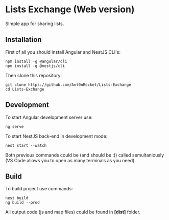 # Lists Exchange (Web version)

SImple app for sharing lists. 
  
## Installation

First of all you should install Angular and NestJS CLI's:

```console
npm install -g @angular/cli
npm install -g @nestjs/cli
```

Then clone this repository:

```console
git clone https://github.com/Ant0nRocket/Lists-Exchange
cd Lists-Exchange
```

## Development

To start Angular development server use:

```console
ng serve
```

To start NestJS back-end in development mode:

```console
nest start --watch
```

Both previous commands could be (and should be :)) called semultaniously (VS Code allows you to open as many terminals as you need).

## Build

To build project use commands:

```console
nest build
ng build --prod
```

All output code (js and map files) could be found in **[dist]** folder.

